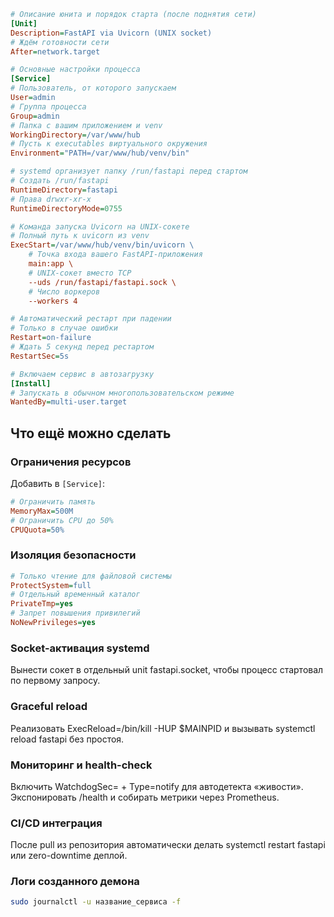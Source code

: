 ```ini
# Описание юнита и порядок старта (после поднятия сети)
[Unit]
Description=FastAPI via Uvicorn (UNIX socket)
# Ждём готовности сети
After=network.target

# Основные настройки процесса
[Service]
# Пользователь, от которого запускаем
User=admin
# Группа процесса
Group=admin
# Папка с вашим приложением и venv
WorkingDirectory=/var/www/hub
# Пусть к executables виртуального окружения
Environment="PATH=/var/www/hub/venv/bin"

# systemd организует папку /run/fastapi перед стартом
# Создать /run/fastapi
RuntimeDirectory=fastapi
# Права drwxr-xr-x
RuntimeDirectoryMode=0755

# Команда запуска Uvicorn на UNIX-сокете
# Полный путь к uvicorn из venv
ExecStart=/var/www/hub/venv/bin/uvicorn \
    # Точка входа вашего FastAPI-приложения
    main:app \
    # UNIX-сокет вместо TCP
    --uds /run/fastapi/fastapi.sock \
    # Число воркеров
    --workers 4

# Автоматический рестарт при падении
# Только в случае ошибки
Restart=on-failure
# Ждать 5 секунд перед рестартом
RestartSec=5s

# Включаем сервис в автозагрузку
[Install]
# Запускать в обычном многопользовательском режиме
WantedBy=multi-user.target
```

## Что ещё можно сделать

### Ограничения ресурсов
Добавить в `[Service]`:
```ini
# Ограничить память
MemoryMax=500M
# Ограничить CPU до 50%
CPUQuota=50%
```
### Изоляция безопасности
```ini
# Только чтение для файловой системы
ProtectSystem=full
# Отдельный временный каталог
PrivateTmp=yes
# Запрет повышения привилегий
NoNewPrivileges=yes
```

### Socket-активация systemd
Вынести сокет в отдельный unit fastapi.socket, чтобы процесс стартовал по первому запросу.

### Graceful reload
Реализовать ExecReload=/bin/kill -HUP $MAINPID и вызывать systemctl reload fastapi без простоя.

### Мониторинг и health-check
Включить WatchdogSec= + Type=notify для автодетекта «живости».
Экспонировать /health и собирать метрики через Prometheus.

### CI/CD интеграция
После pull из репозитория автоматически делать systemctl restart fastapi или zero-downtime деплой.

### Логи созданного демона
```bash
sudo journalctl -u название_сервиса -f
```
